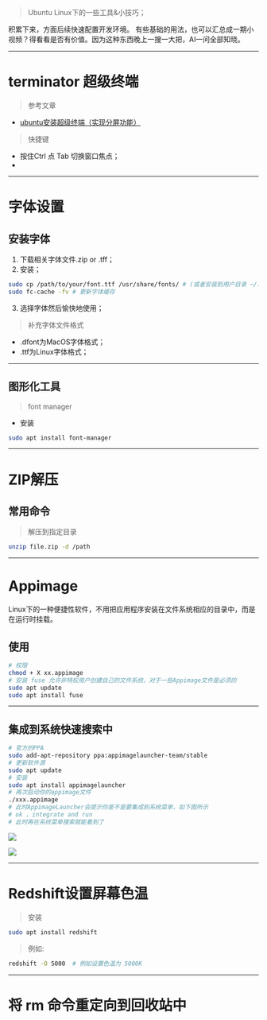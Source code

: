 > Ubuntu Linux下的一些工具&小技巧；

积累下来，方面后续快速配置开发环境。
有些基础的用法，也可以汇总成一期小视频？得看看是否有价值。因为这种东西晚上一搜一大把，AI一问全部知晓。

---

# terminator 超级终端

> 参考文章 

- [ubuntu安装超级终端（实现分屏功能）](https://blog.csdn.net/qq_45087381/article/details/132406395)

> 快捷键

- 按住Ctrl 点 Tab 切换窗口焦点；
- 

---

# 字体设置

## 安装字体

1. 下载相关字体文件.zip or .tff；
2. 安装；

```bash
sudo cp /path/to/your/font.ttf /usr/share/fonts/ # (或者安装到用户目录 ~/.fonts)
sudo fc-cache -fv # 更新字体缓存
```

3. 选择字体然后愉快地使用；

> 补充字体文件格式

- .dfont为MacOS字体格式；
- .ttf为Linux字体格式；

---

## 图形化工具

> font manager

- 安装

```bash
sudo apt install font-manager
```

---

# ZIP解压

## 常用命令

> 解压到指定目录

```bash
unzip file.zip -d /path
```

---

# Appimage

Linux下的一种便捷性软件，不用把应用程序安装在文件系统相应的目录中，而是在运行时挂载。

## 使用

```bash
# 权限
chmod + X xx.appimage 
# 安装 fuse 允许非特权用户创建自己的文件系统，对于一些Appimage文件是必须的
sudo apt update
sudo apt install fuse
```

---

## 集成到系统快速搜索中

```bash
# 官方的PPA
sudo add-apt-repository ppa:appimagelauncher-team/stable
# 更新软件源
sudo apt update
# 安装
sudo apt install appimagelauncher
# 再次启动你的appimage文件
./xxx.appimage
# 此时AppimageLauncher会提示你是不是要集成到系统菜单，如下图所示
# ok 、integrate and run
# 此时再在系统菜单搜索就能看到了
```

![](https://oss.banshengua.top/blogimages/202510212032565.png)

![](https://oss.banshengua.top/blogimages/202510212033122.png)

---

# Redshift设置屏幕色温

> 安装

```bash
sudo apt install redshift
```

> 例如:

```bash
redshift -O 5000  # 例如设置色温为 5000K
```

---

# 将 rm 命令重定向到回收站中

